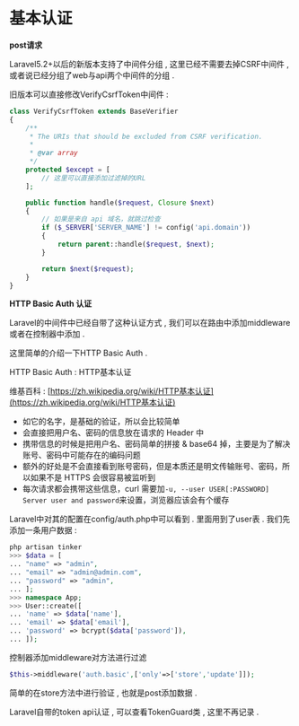 # 基本认证

**post请求**

Laravel5.2+以后的新版本支持了中间件分组 , 这里已经不需要去掉CSRF中间件 , 或者说已经分组了web与api两个中间件的分组 .

旧版本可以直接修改VerifyCsrfToken中间件 :

```php
class VerifyCsrfToken extends BaseVerifier
{
    /**
     * The URIs that should be excluded from CSRF verification.
     *
     * @var array
     */
    protected $except = [
        // 这里可以直接添加过滤掉的URL
    ];

    public function handle($request, Closure $next)
    {
        // 如果是来自 api 域名，就跳过检查
        if ($_SERVER['SERVER_NAME'] != config('api.domain'))
        {
            return parent::handle($request, $next);
        }

        return $next($request);
    }
}
```

**HTTP Basic Auth 认证**

Laravel的中间件中已经自带了这种认证方式 , 我们可以在路由中添加middleware或者在控制器中添加 .

这里简单的介绍一下HTTP Basic Auth .

HTTP Basic Auth : HTTP基本认证

维基百科 : [https://zh.wikipedia.org/wiki/HTTP基本认证](https://zh.wikipedia.org/wiki/HTTP基本认证)

* 如它的名字，是基础的验证，所以会比较简单
* 会直接把用户名、密码的信息放在请求的 Header 中
* 携带信息的时候是把用户名、密码简单的拼接 & base64 掉，主要是为了解决账号、密码中可能存在的编码问题
* 额外的好处是不会直接看到账号密码，但是本质还是明文传输账号、密码，所以如果不是 HTTPS 会很容易被监听到
* 每次请求都会携带这些信息，curl 需要加`-u, --user USER[:PASSWORD] Server user and password`来设置，浏览器应该会有个缓存

Laravel中对其的配置在config/auth.php中可以看到 . 里面用到了user表 . 我们先添加一条用户数据 :

```php
php artisan tinker
>>> $data = [
... "name" => "admin",
... "email" => "admin@admin.com",
... "password" => "admin",
... ];
>>> namespace App;
>>> User::create([
... 'name' => $data['name'],
... 'email' => $data['email'],
... 'password' => bcrypt($data['password']),
... ]);
```

控制器添加middleware对方法进行过滤

```php
$this->middleware('auth.basic',['only'=>['store','update']]);
```

简单的在store方法中进行验证 , 也就是post添加数据 . 

Laravel自带的token api认证 , 可以查看TokenGuard类 , 这里不再记录 . 





